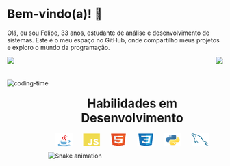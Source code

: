 # Bem-vindo(a)! 👋

Olá, eu sou Felipe, 33 anos, estudante de análise e desenvolvimento de sistemas. Este é o meu espaço no GitHub, onde compartilho meus projetos e exploro o mundo da programação.


<div>
  
  <img  height="180em" src="https://github-readme-stats.vercel.app/api?username=frroad&show_icons=true&theme=great-gatsby&include_all_commits=true&count_private=true"/>
  <img align="right" height="180em" src="https://github-readme-stats.vercel.app/api/top-langs/?username=frroad&layout=compact&langs_count=16&theme=great-gatsby"/>
</div>
<br>

<div  align="center"> 
  <div style="display: inline_block"><br>
    <img align="left" height="250" alt="coding-time" src="code.gif">
    <h1 align="center">Habilidades em Desenvolvimento</h1>
    <img align="center" height="30" width="40" alt="java-icon" src="https://raw.githubusercontent.com/devicons/devicon/master/icons/java/java-original.svg">
    <span>&nbsp;&nbsp;&nbsp;&nbsp;</span>
    <img align="center" height="30" width="40" alt="js-icon" src="https://raw.githubusercontent.com/devicons/devicon/master/icons/javascript/javascript-plain.svg">
    <span>&nbsp;&nbsp;&nbsp;&nbsp;</span>
    <img align="center" height="30" width="40" alt="html-icon" src="https://raw.githubusercontent.com/devicons/devicon/master/icons/html5/html5-original.svg">
    <span>&nbsp;&nbsp;&nbsp;&nbsp;</span>
    <img align="center" height="30" width="40" alt="css-icon" src="https://raw.githubusercontent.com/devicons/devicon/master/icons/css3/css3-original.svg">
    <span>&nbsp;&nbsp;&nbsp;&nbsp;</span>
    <img align="center" height="30" width="40" alt="python-icon" src="https://raw.githubusercontent.com/devicons/devicon/master/icons/python/python-original.svg">
    <span>&nbsp;&nbsp;&nbsp;&nbsp;</span>
    <img align="center" height="30" width="40" alt="sql-icon" src="https://raw.githubusercontent.com/devicons/devicon/master/icons/mysql/mysql-original.svg">
</div>

        
    
  
    
   </div>
    
  

  
![Snake animation](https://github.com/LuigiGF/LuigiGF/blob/output/github-contribution-grid-snake.svg)
